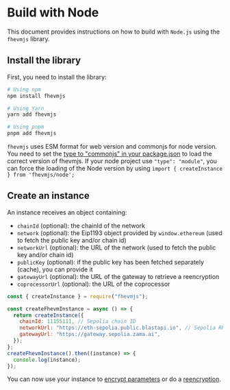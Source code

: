 # Build with Node

This document provides instructions on how to build with `Node.js` using the `fhevmjs` library.

## Install the library

First, you need to install the library:

```bash
# Using npm
npm install fhevmjs

# Using Yarn
yarn add fhevmjs

# Using pnpm
pnpm add fhevmjs
```

`fhevmjs` uses ESM format for web version and commonjs for node version. You need to set the [type to "commonjs" in your package.json](https://nodejs.org/api/packages.html#type) to load the correct version of fhevmjs. If your node project use `"type": "module"`, you can force the loading of the Node version by using `import { createInstance } from 'fhevmjs/node';`

## Create an instance

An instance receives an object containing:

- `chainId` (optional): the chainId of the network
- `network` (optional): the Eip1193 object provided by `window.ethereum` (used to fetch the public key and/or chain id)
- `networkUrl` (optional): the URL of the network (used to fetch the public key and/or chain id)
- `publicKey` (optional): if the public key has been fetched separately (cache), you can provide it
- `gatewayUrl` (optional): the URL of the gateway to retrieve a reencryption
- `coprocessorUrl` (optional): the URL of the coprocessor

```javascript
const { createInstance } = require("fhevmjs");

const createFhevmInstance = async () => {
  return createInstance({
    chainId: 11155111, // Sepolia chain ID
    networkUrl: "https://eth-sepolia.public.blastapi.io", // Sepolia RPC URL
    gatewayUrl: "https://gateway.sepolia.zama.ai",
  });
};
createFhevmInstance().then((instance) => {
  console.log(instance);
});
```

You can now use your instance to [encrypt parameters](../../smart_contracts/inputs.md) or do a [reencryption](../../smart_contracts/decryption/reencryption.md).
